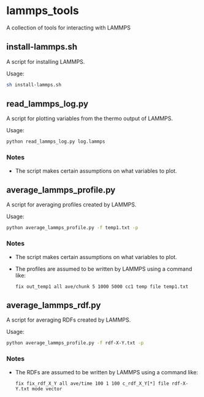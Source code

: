 # lammps_tools
A collection of tools for interacting with LAMMPS

## install-lammps.sh

A script for installing LAMMPS.

Usage:

```bash
sh install-lammps.sh
```

## read_lammps_log.py

A script for plotting variables from the thermo output of LAMMPS.

Usage:

```bash
python read_lammps_log.py log.lammps
```

### Notes

* The script makes certain assumptions on what variables to plot.


## average_lammps_profile.py

A script for averaging profiles created by LAMMPS.

Usage:

```bash
python average_lammps_profile.py -f temp1.txt -p
```

### Notes

* The script makes certain assumptions on what variables to plot.

* The profiles are assumed to be written by LAMMPS using a command like:
  ```
  fix out_temp1 all ave/chunk 5 1000 5000 cc1 temp file temp1.txt
  ```

## average_lammps_rdf.py

A script for averaging RDFs created by LAMMPS.

Usage:

```bash
python average_lammps_profile.py -f rdf-X-Y.txt -p
```
### Notes

* The RDFs are assumed to be written by LAMMPS using a command like:
  ```
  fix fix_rdf_X_Y all ave/time 100 1 100 c_rdf_X_Y[*] file rdf-X-Y.txt mode vector
  ```
